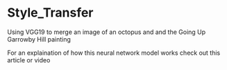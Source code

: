 # Style_Transfer
Using VGG19 to merge an image of an octopus and and the Going Up Garrowby Hill painting   

For an explaination of how this neural network model works check out this article or video
